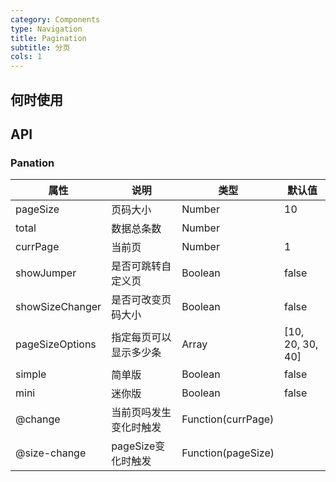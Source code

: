 ```yaml
---
category: Components
type: Navigation
title: Pagination
subtitle: 分页
cols: 1
---
```



## 何时使用


## API


### Panation

属性 | 说明 | 类型 | 默认值
-----|-----|-----|------
pageSize | 页码大小 | Number | 10
total | 数据总条数 | Number | |
currPage | 当前页 | Number | 1
showJumper | 是否可跳转自定义页 | Boolean | false
showSizeChanger | 是否可改变页码大小 | Boolean | false
pageSizeOptions | 指定每页可以显示多少条 | Array | [10, 20, 30, 40]
simple | 简单版 | Boolean | false
mini | 迷你版 | Boolean | false
@change | 当前页吗发生变化时触发 | Function(currPage) |  | 
@size-change | pageSize变化时触发 | Function(pageSize) |  |

